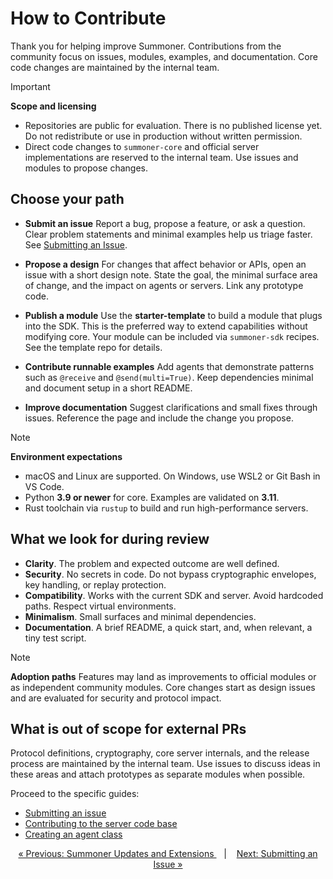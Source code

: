 # How to Contribute

Thank you for helping improve Summoner. Contributions from the community focus on issues, modules, examples, and documentation. Core code changes are maintained by the internal team.

> [!IMPORTANT]
> **Scope and licensing**
>
> * Repositories are public for evaluation. There is no published license yet. Do not redistribute or use in production without written permission.
> * Direct code changes to `summoner-core` and official server implementations are reserved to the internal team. Use issues and modules to propose changes.

## Choose your path

* **Submit an issue**
  Report a bug, propose a feature, or ask a question. Clear problem statements and minimal examples help us triage faster. See [Submitting an Issue](issues.md).

* **Propose a design**
  For changes that affect behavior or APIs, open an issue with a short design note. State the goal, the minimal surface area of change, and the impact on agents or servers. Link any prototype code.

* **Publish a module**
  Use the **starter-template** to build a module that plugs into the SDK. This is the preferred way to extend capabilities without modifying core. Your module can be included via `summoner-sdk` recipes. See the template repo for details.

* **Contribute runnable examples**
  Add agents that demonstrate patterns such as `@receive` and `@send(multi=True)`. Keep dependencies minimal and document setup in a short README.

* **Improve documentation**
  Suggest clarifications and small fixes through issues. Reference the page and include the change you propose.

> [!NOTE]
> **Environment expectations**
>
> * macOS and Linux are supported. On Windows, use WSL2 or Git Bash in VS Code.
> * Python **3.9 or newer** for core. Examples are validated on **3.11**.
> * Rust toolchain via `rustup` to build and run high-performance servers.

## What we look for during review

* **Clarity**. The problem and expected outcome are well defined.
* **Security**. No secrets in code. Do not bypass cryptographic envelopes, key handling, or replay protection.
* **Compatibility**. Works with the current SDK and server. Avoid hardcoded paths. Respect virtual environments.
* **Minimalism**. Small surfaces and minimal dependencies.
* **Documentation**. A brief README, a quick start, and, when relevant, a tiny test script.

> [!NOTE]
> **Adoption paths**
> Features may land as improvements to official modules or as independent community modules. Core changes start as design issues and are evaluated for security and protocol impact.

## What is out of scope for external PRs

Protocol definitions, cryptography, core server internals, and the release process are maintained by the internal team. Use issues to discuss ideas in these areas and attach prototypes as separate modules when possible.

Proceed to the specific guides:

* [Submitting an issue](issues.md)
* [Contributing to the server code base](server_code.md)
* [Creating an agent class](agent_framework.md)

<p align="center">
  <a href="../infrastructure/summoner_ext.md">&laquo; Previous: Summoner Updates and Extensions </a> &nbsp;&nbsp;&nbsp;|&nbsp;&nbsp;&nbsp; <a href="issues.md">Next: Submitting an Issue &raquo;</a>
</p>
